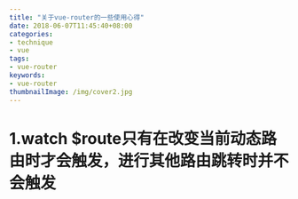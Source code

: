 ```yaml
---
title: "关于vue-router的一些使用心得"
date: 2018-06-07T11:45:40+08:00
categories:
- technique
- vue
tags:
- vue-router
keywords:
- vue-router
thumbnailImage: /img/cover2.jpg
---
```


<!--more-->

<!-- toc -->

# 1.watch $route只有在改变当前动态路由时才会触发，进行其他路由跳转时并不会触发
